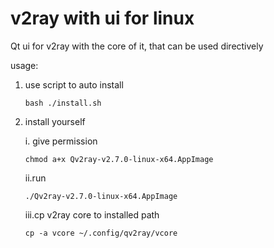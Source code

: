 # v2ray with ui for linux
Qt ui for v2ray with the core of it, that can be used directively

usage:

1. use script to auto install


    `bash ./install.sh`

2. install yourself


    i. give permission


    `chmod a+x Qv2ray-v2.7.0-linux-x64.AppImage`
  
  
    ii.run 


    `./Qv2ray-v2.7.0-linux-x64.AppImage`
  
  
    iii.cp v2ray core to installed path


    `cp -a vcore ~/.config/qv2ray/vcore`
